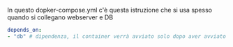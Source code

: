 In questo dopker-compose.yml c'è questa istruzione che si usa spesso quando si collegano webserver e DB
```yaml
depends_on:
- "db" # dipendenza, il container verrà avviato solo dopo aver avviato il "db"
```